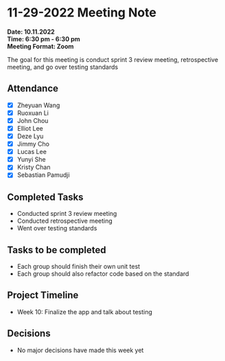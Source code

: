 # 11-29-2022 Meeting Note #
**Date: 10.11.2022**\
**Time: 6:30 pm - 6:30 pm**\
**Meeting Format: Zoom**

The goal for this meeting is conduct sprint 3 review meeting, retrospective meeting, and go over testing standards

## Attendance
- [x] Zheyuan Wang
- [x] Ruoxuan Li
- [x] John Chou
- [x] Elliot Lee
- [x] Deze Lyu
- [x] Jimmy Cho
- [x] Lucas Lee
- [x] Yunyi She
- [x] Kristy Chan
- [x] Sebastian Pamudji

## Completed Tasks
* Conducted sprint 3 review meeting
* Conducted retrospective meeting
* Went over testing standards

## Tasks to be completed
* Each group should finish their own unit test
* Each group should also refactor code based on the standard

## Project Timeline
* Week 10: Finalize the app and talk about testing  

## Decisions
* No major decisions have made this week yet
